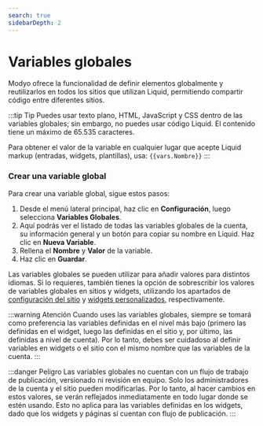 ```yaml
---
search: true
sidebarDepth: 2
---
```


# Variables globales

Modyo ofrece la funcionalidad de definir elementos globalmente y reutilizarlos en todos los sitios que utilizan Liquid, permitiendo compartir código entre diferentes sitios.

:::tip Tip
Puedes usar texto plano, HTML, JavaScript y CSS dentro de las variables globales; sin embargo, no puedes usar código Liquid. El contenido tiene un máximo de 65.535 caracteres.

Para obtener el valor de la variable en cualquier lugar que acepte Liquid markup (entradas, widgets, plantillas), usa: <span v-pre>`{{vars.Nombre}}`</span>
:::

### Crear una variable global

Para crear una variable global, sigue estos pasos:

1. Desde el menú lateral principal, haz clic en **Configuración**, luego selecciona **Variables Globales**.
2. Aquí podrás ver el listado de todas las variables globales de la cuenta, su información general y un botón para copiar su nombre en Liquid. Haz clic en **Nueva Variable**.
3. Rellena el **Nombre** y **Valor** de la variable.
4. Haz clic en **Guardar**.

Las variables globales se pueden utilizar para añadir valores para distintos idiomas. Si lo requieres, también tienes la opción de sobrescribir los valores de variables globales en sitios y widgets, utilizando los apartados de [configuración del sitio](/es/platform/channels/sites#variables-del-sitio) y [widgets personalizados](/es/platform/channels/widgets#variables-del-widget), respectivamente.

:::warning Atención
Cuando uses las variables globales, siempre se tomará como preferencia las variables definidas en el nivel más bajo (primero las definidas en el widget, luego las definidas en el sitio y, por último, las definidas a nivel de cuenta). Por lo tanto, debes ser cuidadoso al definir variables en widgets o el sitio con el mismo nombre que las variables de la cuenta.
:::

:::danger Peligro
Las variables globales no cuentan con un flujo de trabajo de publicación, versionado ni revisión en equipo. Solo los administradores de la cuenta y el sitio pueden modificarlas. Por lo tanto, al hacer cambios en estos valores, se verán reflejados inmediatamente en todo lugar donde se estén usando.
Esto no aplica para las variables definidas en los widgets, dado que los widgets y páginas sí cuentan con flujo de publicación.
:::
